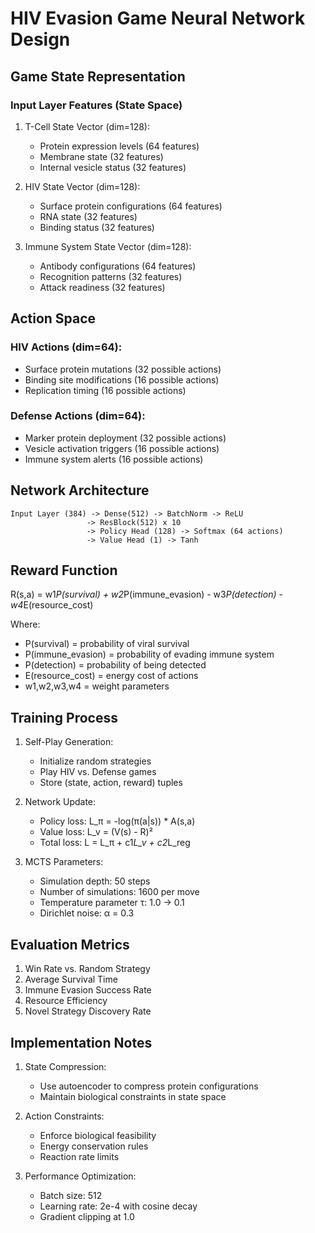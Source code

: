 # HIV Evasion Game Neural Network Design

## Game State Representation

### Input Layer Features (State Space)
1. T-Cell State Vector (dim=128):
   - Protein expression levels (64 features)
   - Membrane state (32 features)
   - Internal vesicle status (32 features)

2. HIV State Vector (dim=128):
   - Surface protein configurations (64 features)
   - RNA state (32 features)
   - Binding status (32 features)

3. Immune System State Vector (dim=128):
   - Antibody configurations (64 features)
   - Recognition patterns (32 features)
   - Attack readiness (32 features)

## Action Space

### HIV Actions (dim=64):
- Surface protein mutations (32 possible actions)
- Binding site modifications (16 possible actions)
- Replication timing (16 possible actions)

### Defense Actions (dim=64):
- Marker protein deployment (32 possible actions)
- Vesicle activation triggers (16 possible actions)
- Immune system alerts (16 possible actions)

## Network Architecture

```
Input Layer (384) -> Dense(512) -> BatchNorm -> ReLU
                 -> ResBlock(512) x 10
                 -> Policy Head (128) -> Softmax (64 actions)
                 -> Value Head (1) -> Tanh
```

## Reward Function

R(s,a) = w1*P(survival) + w2*P(immune_evasion) - w3*P(detection) - w4*E(resource_cost)

Where:
- P(survival) = probability of viral survival
- P(immune_evasion) = probability of evading immune system
- P(detection) = probability of being detected
- E(resource_cost) = energy cost of actions
- w1,w2,w3,w4 = weight parameters

## Training Process

1. Self-Play Generation:
   - Initialize random strategies
   - Play HIV vs. Defense games
   - Store (state, action, reward) tuples

2. Network Update:
   - Policy loss: L_π = -log(π(a|s)) * A(s,a)
   - Value loss: L_v = (V(s) - R)²
   - Total loss: L = L_π + c1*L_v + c2*L_reg

3. MCTS Parameters:
   - Simulation depth: 50 steps
   - Number of simulations: 1600 per move
   - Temperature parameter τ: 1.0 -> 0.1
   - Dirichlet noise: α = 0.3

## Evaluation Metrics

1. Win Rate vs. Random Strategy
2. Average Survival Time
3. Immune Evasion Success Rate
4. Resource Efficiency
5. Novel Strategy Discovery Rate

## Implementation Notes

1. State Compression:
   - Use autoencoder to compress protein configurations
   - Maintain biological constraints in state space

2. Action Constraints:
   - Enforce biological feasibility
   - Energy conservation rules
   - Reaction rate limits

3. Performance Optimization:
   - Batch size: 512
   - Learning rate: 2e-4 with cosine decay
   - Gradient clipping at 1.0